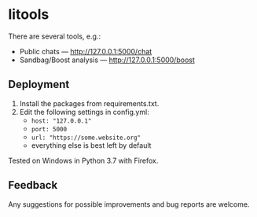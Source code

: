 # litools
There are several tools, e.g.:
- Public chats — http://127.0.0.1:5000/chat
- Sandbag/Boost analysis — http://127.0.0.1:5000/boost

## Deployment
1. Install the packages from requirements.txt.
2. Edit the following settings in config.yml:
    - `host: "127.0.0.1"`
    - `port: 5000`
    - `url: "https://some.website.org"`
    - everything else is best left by default

Tested on Windows in Python 3.7 with Firefox.

## Feedback
Any suggestions for possible improvements and bug reports are welcome.

